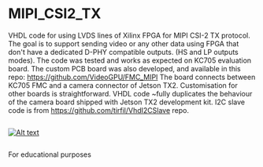 # MIPI_CSI2_TX 
VHDL code for using LVDS lines of Xilinx FPGA  for MIPI CSI-2 TX  protocol.
The goal is to support sending video or any other data using  FPGA that
don't have a dedicated D-PHY compatible outputs. (HS and LP outputs modes).
The code was tested and works as expected on KC705 evaluation board.
The custom PCB board was also developed, and available in this repo:
https://github.com/VideoGPU/FMC_MIPI
The board connects between KC705 FMC  and a camera connector of Jetson TX2.
Customisation for other boards is straightforward.
VHDL code  ~fully duplicates the behaviour of the camera board shipped with Jetson TX2 development kit.
I2C slave code is from https://github.com/tirfil/VhdI2CSlave repo. 

```
```
[![Alt text](https://cdn.britannica.com/84/73184-050-05ED59CB/Sunflower-field-Fargo-North-Dakota.jpg?w=400&h=300&c=crop)](https://digitalocean.com)
```
```

For educational purposes

